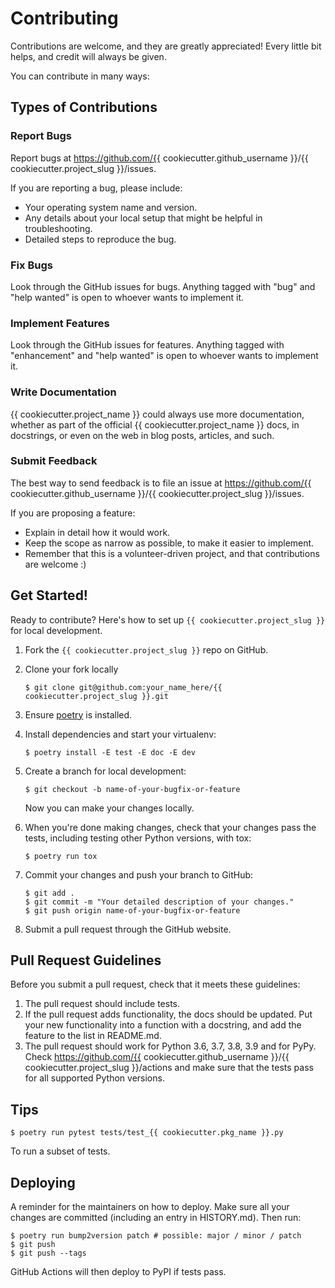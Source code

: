 # Contributing

Contributions are welcome, and they are greatly appreciated! Every little bit
helps, and credit will always be given.

You can contribute in many ways:

## Types of Contributions

### Report Bugs

Report bugs at https://github.com/{{ cookiecutter.github_username }}/{{ cookiecutter.project_slug }}/issues.

If you are reporting a bug, please include:

* Your operating system name and version.
* Any details about your local setup that might be helpful in troubleshooting.
* Detailed steps to reproduce the bug.

### Fix Bugs

Look through the GitHub issues for bugs. Anything tagged with "bug" and "help
wanted" is open to whoever wants to implement it.

### Implement Features

Look through the GitHub issues for features. Anything tagged with "enhancement"
and "help wanted" is open to whoever wants to implement it.

### Write Documentation

{{ cookiecutter.project_name }} could always use more documentation, whether as part of the
official {{ cookiecutter.project_name }} docs, in docstrings, or even on the web in blog posts,
articles, and such.

### Submit Feedback

The best way to send feedback is to file an issue at https://github.com/{{ cookiecutter.github_username }}/{{ cookiecutter.project_slug }}/issues.

If you are proposing a feature:

* Explain in detail how it would work.
* Keep the scope as narrow as possible, to make it easier to implement.
* Remember that this is a volunteer-driven project, and that contributions
  are welcome :)

## Get Started!

Ready to contribute? Here's how to set up `{{ cookiecutter.project_slug }}` for local development.

1. Fork the `{{ cookiecutter.project_slug }}` repo on GitHub.
2. Clone your fork locally

    ```
    $ git clone git@github.com:your_name_here/{{ cookiecutter.project_slug }}.git
    ```

3. Ensure [poetry](https://python-poetry.org/docs/) is installed.
4. Install dependencies and start your virtualenv:

    ```
    $ poetry install -E test -E doc -E dev
    ```

5. Create a branch for local development:

    ```
    $ git checkout -b name-of-your-bugfix-or-feature
    ```

    Now you can make your changes locally.

6. When you're done making changes, check that your changes pass the
   tests, including testing other Python versions, with tox:

    ```
    $ poetry run tox
    ```

7. Commit your changes and push your branch to GitHub:

    ```
    $ git add .
    $ git commit -m "Your detailed description of your changes."
    $ git push origin name-of-your-bugfix-or-feature
    ```

8. Submit a pull request through the GitHub website.

## Pull Request Guidelines

Before you submit a pull request, check that it meets these guidelines:

1. The pull request should include tests.
2. If the pull request adds functionality, the docs should be updated. Put
   your new functionality into a function with a docstring, and add the
   feature to the list in README.md.
3. The pull request should work for Python 3.6, 3.7, 3.8, 3.9 and for PyPy. Check
   https://github.com/{{ cookiecutter.github_username }}/{{ cookiecutter.project_slug }}/actions
   and make sure that the tests pass for all supported Python versions.

## Tips

```
$ poetry run pytest tests/test_{{ cookiecutter.pkg_name }}.py
```

To run a subset of tests.


## Deploying

A reminder for the maintainers on how to deploy.
Make sure all your changes are committed (including an entry in HISTORY.md).
Then run:

```
$ poetry run bump2version patch # possible: major / minor / patch
$ git push
$ git push --tags
```

GitHub Actions will then deploy to PyPI if tests pass.

